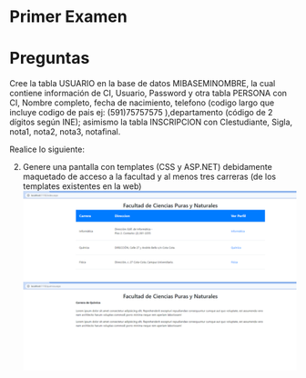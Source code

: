 # Primer Examen

# Preguntas
Cree la tabla USUARIO en la base de datos MIBASEMINOMBRE, la cual contiene información de CI, Usuario, Password y otra tabla PERSONA con CI, Nombre completo, fecha de nacimiento, telefono (codigo largo que incluye codigo de pais ej: (591)75757575 ),departamento (código de 2 dígitos según INE); asimismo la tabla INSCRIPCION con CIestudiante, Sigla, nota1, nota2, nota3, notafinal.

Realice lo siguiente:

2. Genere una pantalla con templates (CSS y ASP.NET) debidamente maquetado de acceso a la facultad y al menos tres carreras (de los templates existentes en la web)
![](../imgs/pregunta2/1.png)
![](../imgs/pregunta2/2.png)